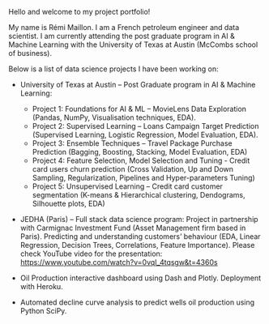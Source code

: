 Hello and welcome to my project portfolio!

My name is Rémi Maillon. I am a French petroleum engineer and data scientist.
I am currently attending the post graduate program in AI & Machine Learning with the University of Texas at Austin (McCombs school of business).

Below is a list of data science projects I have been working on:

* University of Texas at Austin – Post Graduate program in AI & Machine Learning:
  - Project 1: Foundations for AI & ML – MovieLens Data Exploration (Pandas, NumPy, Visualisation techniques, EDA).
  - Project 2: Supervised Learning – Loans Campaign Target Prediction (Supervised Learning, Logistic Regression, Model Evaluation, EDA).
  - Project 3: Ensemble Techniques – Travel Package Purchase Prediction (Bagging, Boosting, Stacking, Model Evaluation, EDA)
  - Project 4:  Feature Selection, Model Selection and Tuning - Credit card users churn prediction (Cross Validation, Up and Down Sampling, Regularization, Pipelines and Hyper-parameters Tuning)
  - Project 5: Unsupervised Learning – Credit card customer segmentation (K-means & Hierarchical clustering, Dendograms, Silhouette plots, EDA)

* JEDHA (Paris) – Full stack data science program: Project in partnership with Carmignac Investment Fund (Asset Management firm based in Paris). Predicting and understanding customers’ behaviour (EDA, Linear Regression, Decision Trees, Correlations, Feature Importance).
Please check YouTube video for the presentation: https://www.youtube.com/watch?v=0vqI_4tqsgw&t=4360s

* Oil Production interactive dashboard using Dash and Plotly. Deployment with Heroku. 
 
* Automated decline curve analysis to predict wells oil production using Python SciPy.

